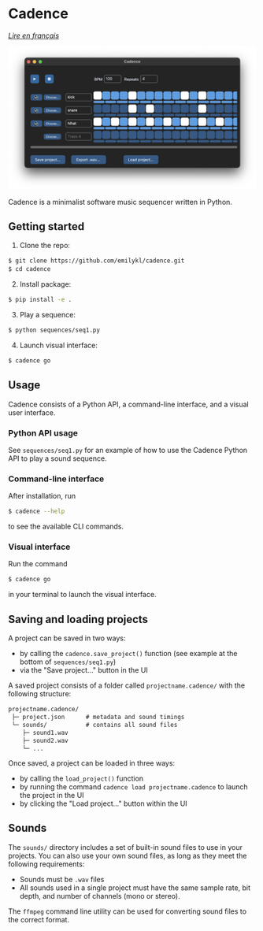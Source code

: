 # Cadence
_[Lire en français](/README_fr.md)_

![screenshot](images/screenshot.png)

Cadence is a minimalist software music sequencer written in Python.


## Getting started

1. Clone the repo:

```bash
$ git clone https://github.com/emilykl/cadence.git
$ cd cadence
```

2. Install package:

```bash
$ pip install -e .
```

3. Play a sequence:
```bash
$ python sequences/seq1.py
```

4. Launch visual interface:
```bash
$ cadence go
```


## Usage

Cadence consists of a Python API, a command-line interface, and a visual user interface.

### Python API usage

See `sequences/seq1.py` for an example of how to use the Cadence Python API to play a sound sequence.

### Command-line interface

After installation, run

```bash
$ cadence --help
```

to see the available CLI commands.

### Visual interface

Run the command

```bash
$ cadence go
```

in your terminal to launch the visual interface.

## Saving and loading projects

A project can be saved in two ways:
- by calling the `cadence.save_project()` function (see example at the bottom of `sequences/seq1.py`)
- via the "Save project..." button in the UI

A saved project consists of a folder called `projectname.cadence/` with the following structure:

```
projectname.cadence/
 ├─ project.json      # metadata and sound timings
 └─ sounds/           # contains all sound files
    ├─ sound1.wav
    ├─ sound2.wav
    └─ ...
```

Once saved, a project can be loaded in three ways:
- by calling the `load_project()` function
- by running the command `cadence load projectname.cadence` to launch the project in the UI
- by clicking the "Load project..." button within the UI

## Sounds

The `sounds/` directory includes a set of built-in sound files to use in your projects. You can also use your own sound files, as long as they meet the following requirements:

- Sounds must be `.wav` files
- All sounds used in a single project must have the same sample rate, bit depth, and number of channels (mono or stereo).

The `ffmpeg` command line utility can be used for converting sound files to the correct format.
